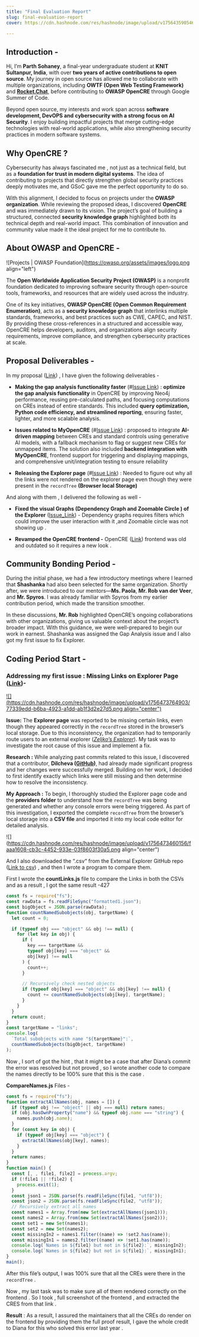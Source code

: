 ```yaml
---
title: "Final Evaluation Report"
slug: final-evaluation-report
cover: https://cdn.hashnode.com/res/hashnode/image/upload/v1756435905468/610f62aa-c784-481a-a5fd-dfa12e57c74a.png

---
```


## Introduction -

Hi, I’m **Parth Sohaney**, a final-year undergraduate student at **KNIT Sultanpur, India**, with over **two years of active contributions to open source**. My journey in open source has allowed me to collaborate with multiple organizations, including **OWTF (Open Web Testing Framework)** and [**Rocket.Chat**](http://Rocket.Chat), before contributing to **OWASP OpenCRE** through Google Summer of Code.

Beyond open source, my interests and work span across **software development, DevOPS and** **cybersecurity with a strong focus on AI Security**. I enjoy building impactful projects that merge cutting-edge technologies with real-world applications, while also strengthening security practices in modern software systems.

## Why OpenCRE ?

Cybersecurity has always fascinated me , not just as a technical field, but as a **foundation for trust in modern digital systems**. The idea of contributing to projects that directly strengthen global security practices deeply motivates me, and GSoC gave me the perfect opportunity to do so.

With this alignment, I decided to focus on projects under the **OWASP organization**. While reviewing the proposed ideas, I discovered **OpenCRE** and was immediately drawn to its vision. The project’s goal of building a structured, connected **security knowledge graph** highlighted both its technical depth and real-world impact. This combination of innovation and community value made it the ideal project for me to contribute to.

## About OWASP and OpenCRE -

![Projects | OWASP Foundation](https://owasp.org/assets/images/logo.png align="left")

The **Open Worldwide Application Security Project (OWASP)** is a nonprofit foundation dedicated to improving software security through open-source tools, frameworks, and resources that are widely used across the industry.

One of its key initiatives, **OWASP OpenCRE (Open Common Requirement Enumeration)**, acts as a **security knowledge graph** that interlinks multiple standards, frameworks, and best practices such as CWE, CAPEC, and NIST. By providing these cross-references in a structured and accessible way, OpenCRE helps developers, auditors, and organizations align security requirements, improve compliance, and strengthen cybersecurity practices at scale.

## Proposal Deliverables -

In my proposal ([Link](https://docs.google.com/document/d/1QCUSrKVhC5_HvPrTsMGMzJQ_Nm9QqjGJ710Jr3qQcPo/edit?usp=sharing)) , I have given the following deliverables -

* **Making the gap analysis functionality faster** (#[Issue Link](https://github.com/OWASP/OpenCRE/issues/587)) : **optimize the gap analysis functionality** in OpenCRE by improving Neo4j performance, reusing pre-calculated paths, and focusing computations on CREs instead of entire standards. This included **query optimization, Python code efficiency, and streamlined reporting**, ensuring faster, lighter, and more scalable analysis.
    
* **Issues related to MyOpenCRE** (#[Issue Link](https://github.com/OWASP/OpenCRE/milestone/5)) : proposed to integrate **AI-driven mapping** between CREs and standard controls using generative AI models, with a fallback mechanism to flag or suggest new CREs for unmapped items. The solution also included **backend integration with MyOpenCRE**, frontend support for triggering and displaying mappings, and comprehensive unit/integration testing to ensure reliability
    
* **Releasing the Explorer page** (#[Issue Link](https://github.com/OWASP/OpenCRE/milestone/6)) : Needed to figure out why all the links were not rendered on the explorer page even though they were present in the `recordTree` **(Browser local Storage)**
    

And along with them , I delivered the following as well -

* **Fixed the visual Graphs (Dependency Graph and Zoomable Circle ) of the Explorer** ([Issue\_Link](https://github.com/OWASP/OpenCRE/issues/494)) - Dependency graphs requires filters which could improve the user interaction with it ,and Zoomable circle was not showing up .
    
* **Revamped the OpenCRE frontend -** OpenCRE ([Link](https://www.opencre.org/)) frontend was old and outdated so it requires a new look .
    

## Community Bonding Period -

During the initial phase, we had a few introductory meetings where I learned that **Shashanka** had also been selected for the same organization. Shortly after, we were introduced to our mentors—**Ms. Paola**, **Mr. Rob van der Veer**, and **Mr. Spyros**. I was already familiar with Spyros from my earlier contribution period, which made the transition smoother.

In these discussions, **Mr. Rob** highlighted OpenCRE’s ongoing collaborations with other organizations, giving us valuable context about the project’s broader impact. With this guidance, we were well-prepared to begin our work in earnest. Shashanka was assigned the Gap Analysis issue and I also got my first issue to fix Explorer.

## Coding Period Start -

### Addressing my first issue : **Missing Links on Explorer Page (**[**Link**](https://github.com/OWASP/OpenCRE/issues/514)**)**\-

[![](https://cdn.hashnode.com/res/hashnode/image/upload/v1756473764903/77339edd-b6ba-4923-a1dd-ab1f3d2e27d5.png align="center")](https://opencre.org/explorer)

**Issue:** The **Explorer page** was reported to be missing certain links, even though they appeared correctly in the `recordTree` stored in the browser’s local storage. Due to this inconsistency, the organization had to temporarily route users to an external explorer ([*Zeljko’s Explorer*](https://zeljkoobrenovic.github.io/opencre-explorer/)). My task was to investigate the root cause of this issue and implement a fix.

**Research :** While analyzing past commits related to this issue, I discovered that a contributor, **Dilcheva (**[**GitHub**](https://github.com/dlicheva)**)**, had already made significant progress and her changes were successfully merged. Building on her work, I decided to first identify exactly which links were still missing and then determine how to resolve the inconsistency.

**My Approach :** To begin, I thoroughly studied the Explorer page code and the **providers folder** to understand how the `recordTree` was being generated and whether any console errors were being triggered. As part of this investigation, I exported the complete `recordTree` from the browser’s local storage into a **CSV file** and imported it into my local code editor for detailed analysis.

![](https://cdn.hashnode.com/res/hashnode/image/upload/v1756473460156/faaa1608-cb3c-4452-933e-03f8603f30a5.png align="center")

And I also downloaded the “.csv“ from the External Explorer GitHub repo ([Link to csv](https://github.com/zeljkoobrenovic/opencre-explorer/blob/main/data/all_cres.json)) , and then I wrote a program to compare them.

First I wrote the **countLinks.js** file to compare the Links in both the CSVs and as a result , I got the same result -427

```javascript
const fs = require("fs");
const rawData = fs.readFileSync("formatted1.json");
const bigObject = JSON.parse(rawData);
function countNamedSubobjects(obj, targetName) {
  let count = 0;

  if (typeof obj === "object" && obj !== null) {
    for (let key in obj) {
      if (
        key === targetName &&
        typeof obj[key] === "object" &&
        obj[key] !== null
      ) {
        count++;
      }

      // Recursively check nested objects
      if (typeof obj[key] === "object" && obj[key] !== null) {
        count += countNamedSubobjects(obj[key], targetName);
      }
    }
  }
  return count;
}
const targetName = "links";
console.log(
  `Total subobjects with name "${targetName}":`,
  countNamedSubobjects(bigObject, targetName)
);
```

Now , I sort of got the hint , that it might be a case that after Diana’s commit the error was resolved but not proved , so I wrote another code to compare the names directly to be 100% sure that this is the case .

**CompareNames.js** Files -

```javascript
const fs = require("fs");
function extractAllNames(obj, names = []) {
  if (typeof obj !== "object" || obj === null) return names;
  if (obj.hasOwnProperty("name") && typeof obj.name === "string") {
    names.push(obj.name);
  }
  for (const key in obj) {
    if (typeof obj[key] === "object") {
      extractAllNames(obj[key], names);
    }
  }
  return names;
}
function main() {
  const [, , file1, file2] = process.argv;
  if (!file1 || !file2) {
    process.exit(1);
  }
  const json1 = JSON.parse(fs.readFileSync(file1, "utf8"));
  const json2 = JSON.parse(fs.readFileSync(file2, "utf8"));
  // Recursively extract all names
  const names1 = Array.from(new Set(extractAllNames(json1)));
  const names2 = Array.from(new Set(extractAllNames(json2)));
  const set1 = new Set(names1);
  const set2 = new Set(names2);
  const missingIn2 = names1.filter((name) => !set2.has(name));
  const missingIn1 = names2.filter((name) => !set1.has(name));
  console.log(`Names in ${file1} but not in ${file2}:`, missingIn2);
  console.log(`Names in ${file2} but not in ${file1}:`, missingIn1);
}
main();
```

After this file’s output, I was 100% sure that all the CREs were there in the `recordTree` .

Now , my last task was to make sure all of them rendered correctly on the frontend . So I took , full screenshot of the frontend , and extracted the CRES from that link .

**Result** : As a result, I assured the maintainers that all the CREs do render on the frontend by providing them the full proof result, I gave the whole credit to Diana for this who solved this error last year .